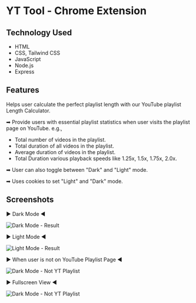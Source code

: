 
# YT Tool - Chrome Extension


## Technology Used
- HTML
- CSS, Tailwind CSS
- JavaScript
- Node.js 
- Express


## Features
Helps user calculate the perfect playlist length with our YouTube playlist Length Calculator.



➡ Provide users with essential playlist statistics when user visits the playlist page on YouTube. e.g.,
- Total number of videos in the playlist.
- Total duration of all videos in the playlist.
- Average duration of videos in the playlist.
- Total Duration various playback speeds like 1.25x, 1.5x, 1.75x, 2.0x.




➡ User can also toggle between "Dark" and "Light" mode.

➡ Uses cookies to set "Light" and "Dark" mode.



## Screenshots


▶ Dark Mode ◀ 

![Dark Mode - Result](https://drive.google.com/uc?export=view&id=1o_GZKty8N53-HAzFp8HZUmFlN4_HdX-1)
 



▶ Light Mode ◀

![Light Mode - Result](https://drive.google.com/uc?export=view&id=1RmLHqRtBDAmM_tkEkoZhJWnjzJk4S9O8)


▶ When user is not on YouTube Playlist Page ◀

![Dark Mode - Not YT Playlist](https://drive.google.com/uc?export=view&id=1kZpNjmPFaoK1Z7ZHFskBUSJ8umIW2o2L)

▶ Fullscreen View ◀

![Dark Mode - Not YT Playlist](https://drive.google.com/uc?export=view&id=1zFOdgt2Wceolzw62FonrkP0DZenWLjk-)

